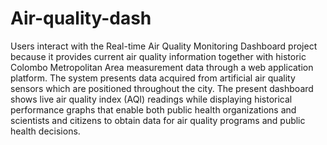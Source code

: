 # Air-quality-dash
Users interact with the Real-time Air Quality Monitoring Dashboard project because it provides 
current air quality information together with historic Colombo Metropolitan Area measurement 
data through a web application platform. The system presents data acquired from artificial air 
quality sensors which are positioned throughout the city. The present dashboard shows live air 
quality index (AQI) readings while displaying historical performance graphs that enable both 
public health organizations and scientists and citizens to obtain data for air quality programs and 
public health decisions.
